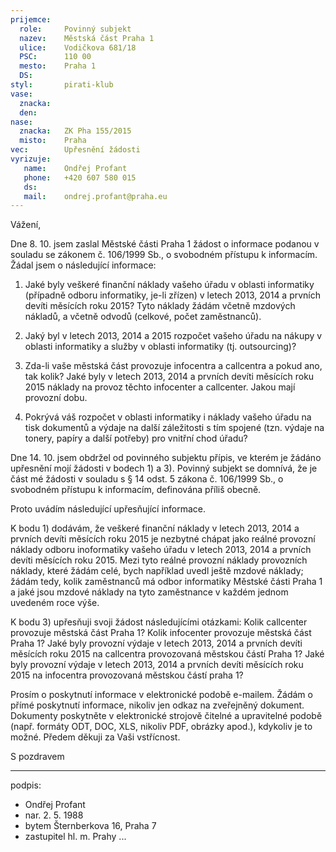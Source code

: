 ```yaml
---
prijemce: 
  role:     Povinný subjekt
  nazev:    Městská část Praha 1
  ulice:    Vodičkova 681/18
  PSC:      110 00
  mesto:    Praha 1
  DS:       
styl:       pirati-klub
vase:
  znacka:   
  den:
nase:
  znacka:   ZK Pha 155/2015
  misto:    Praha
vec:        Upřesnění žádosti
vyrizuje:   
   name:    Ondřej Profant
   phone:   +420 607 580 015
   ds:      
   mail:    ondrej.profant@praha.eu
---
```


Vážení,

Dne 8. 10. jsem zaslal Městské části Praha 1 žádost o informace podanou v souladu se zákonem č. 106/1999 Sb., o svobodném přístupu k informacím. Žádal jsem o následující informace:

1. Jaké byly veškeré finanční náklady vašeho úřadu v oblasti informatiky (případně odboru informatiky, je-li zřízen) v letech 2013, 2014 a prvních devíti měsících roku 2015? Tyto náklady žádám včetně mzdových nákladů, a včetně odvodů (celkové, počet zaměstnanců). 

2. Jaký byl v letech 2013, 2014 a 2015 rozpočet vašeho úřadu na nákupy v oblasti informatiky a služby v oblasti informatiky (tj. outsourcing)?

3. Zda-li vaše městská část provozuje infocentra a callcentra a pokud ano, tak kolik? Jaké byly v letech 2013, 2014 a prvních devíti měsících roku 2015 náklady na provoz těchto infocenter a callcenter. Jakou mají provozní dobu.

4.  Pokrývá váš rozpočet v oblasti informatiky i náklady vašeho úřadu na tisk dokumentů a výdaje na další záležitosti s tím spojené (tzn. výdaje na tonery, papíry a další potřeby) pro vnitřní chod úřadu?

Dne 14. 10. jsem obdržel od povinného subjektu přípis, ve kterém je žádáno upřesnění mojí žádosti v bodech 1) a 3). Povinný subjekt se domnívá, že je část mé žádosti v souladu s § 14 odst. 5 zákona č. 106/1999 Sb., o svobodném přístupu k informacím, definována příliš obecně.

Proto uvádím následující upřesňující informace.

K bodu 1) dodávám, že veškeré finanční náklady v letech 2013, 2014 a prvních devíti měsících roku 2015 je nezbytné chápat jako reálné provozní náklady odboru inoformatiky vašeho úřadu v letech 2013, 2014 a prvních devíti měsících roku 2015. Mezi tyto reálné provozní náklady provozních náklady, které žádám celé, bych například uvedl ještě mzdové náklady; žádám tedy, kolik zaměstnanců má odbor informatiky Městské části Praha 1 a jaké jsou mzdové náklady na tyto zaměstnance v každém jednom uvedeném roce výše. 

K bodu 3) upřesňuji svoji žádost následujícími otázkami: Kolik callcenter provozuje městská část Praha 1? Kolik infocenter provozuje městská část Praha 1? Jaké byly provozní výdaje v letech 2013, 2014 a prvních devíti měsících roku 2015 na callcentra provozovaná městskou částí Praha 1? Jaké byly provozní výdaje v letech 2013, 2014 a prvních devíti měsících roku 2015 na infocentra provozovaná městskou částí praha 1? 

Prosím o poskytnutí informace v elektronické podobě e-mailem. Žádám o přímé poskytnutí informace, nikoliv jen odkaz na zveřejněný dokument. Dokumenty poskytněte v elektronické strojově čitelné a upravitelné podobě (např. formáty ODT, DOC, XLS, nikoliv PDF, obrázky apod.), kdykoliv je to možné. Předem děkuji za Vaši vstřícnost. 

S pozdravem

---
podpis: 
  - Ondřej Profant
  - nar. 2. 5. 1988
  - bytem Šternberkova 16, Praha 7
  - zastupitel hl. m. Prahy
...
